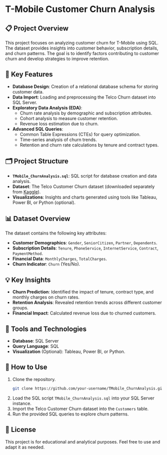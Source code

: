 # T-Mobile Customer Churn Analysis

## 📋 Project Overview
This project focuses on analyzing customer churn for T-Mobile using SQL. The dataset provides insights into customer behavior, subscription details, and churn patterns. The goal is to identify factors contributing to customer churn and develop strategies to improve retention.

## 🚀 Key Features
- **Database Design**: Creation of a relational database schema for storing customer data.
- **Data Import**: Loading and preprocessing the Telco Churn dataset into SQL Server.
- **Exploratory Data Analysis (EDA)**:
  - Churn rate analysis by demographic and subscription attributes.
  - Cohort analysis to measure customer retention.
  - Revenue loss estimation due to churn.
- **Advanced SQL Queries**:
  - Common Table Expressions (CTEs) for query optimization.
  - Time-series analysis of churn trends.
  - Retention and churn rate calculations by tenure and contract types.

## 🗂️ Project Structure
- **`TMobile_ChurnAnalysis.sql`**: SQL script for database creation and data analysis.
- **Dataset**: The Telco Customer Churn dataset (downloaded separately from [Kaggle](https://www.kaggle.com/datasets/blastchar/telco-customer-churn)).
- **Visualizations**: Insights and charts generated using tools like Tableau, Power BI, or Python (optional).

## 📊 Dataset Overview
The dataset contains the following key attributes:
- **Customer Demographics**: `Gender`, `SeniorCitizen`, `Partner`, `Dependents`.
- **Subscription Details**: `Tenure`, `PhoneService`, `InternetService`, `Contract`, `PaymentMethod`.
- **Financial Data**: `MonthlyCharges`, `TotalCharges`.
- **Churn Indicator**: `Churn` (Yes/No).

## 💡 Key Insights
- **Churn Prediction**: Identified the impact of tenure, contract type, and monthly charges on churn rates.
- **Retention Analysis**: Revealed retention trends across different customer groups.
- **Financial Impact**: Calculated revenue loss due to churned customers.

## 🔧 Tools and Technologies
- **Database**: SQL Server
- **Query Language**: SQL
- **Visualization** (Optional): Tableau, Power BI, or Python.

## 🚀 How to Use
1. Clone the repository.
   ```bash
   git clone https://github.com/your-username/TMobile_ChurnAnalysis.git
   ```
2. Load the SQL script `TMobile_ChurnAnalysis.sql` into your SQL Server instance.
3. Import the Telco Customer Churn dataset into the `Customers` table.
4. Run the provided SQL queries to explore churn patterns.

## 📝 License
This project is for educational and analytical purposes. Feel free to use and adapt it as needed.

